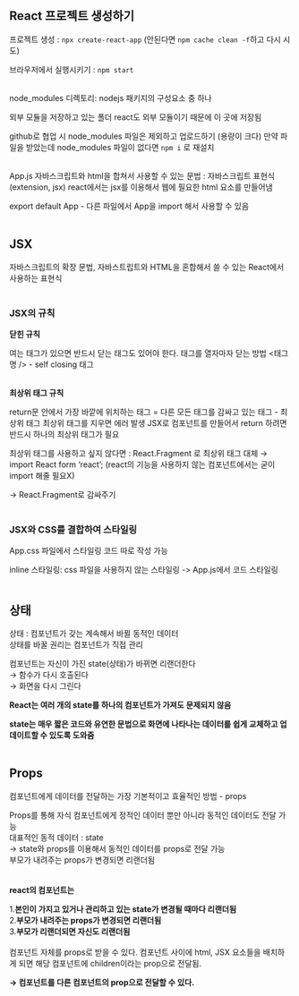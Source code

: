 ## React 프로젝트 생성하기

프로젝트 생성 : `npx create-react-app` (안된다면 `npm cache clean -f`하고 다시 시도)

브라우저에서 실행시키기 : `npm start`
<br/> <br/>

node_modules 디렉토리: nodejs 패키지의 구성요소 중 하나

외부 모듈을 저장하고 있는 폴더
react도 외부 모듈이기 때문에 이 곳에 저장됨

github로 협업 시 node_modules 파일은 제외하고 업로드하기
(용량이 크다)
만약 파일을 받았는데 node_modules 파일이 없다면 `npm i` 로 재설치
<br/><br/>

App.js
자바스크립트와 html을 합쳐서 사용할 수 있는 문법 : 자바스크립트 표현식(extension, jsx)
react에서는 jsx를 이용해서 웹에 필요한 html 요소를 만들어냄

export default App - 다른 파일에서 App을 import 해서 사용할 수 있음
<br/><br/>

## JSX
자바스크립트의 확장 문법, 자바스트립트와 HTML을 혼합해서 쓸 수 있는 React에서 사용하는 표현식
<br/> <br>

### JSX의 규칙
**닫힌 규칙**

여는 태그가 있으면 반드시 닫는 태그도 있어야 한다.
태그를 열자마자 닫는 방법 <태그명 />   - self closing 태그
<br/> <br/>

**최상위 태그 규칙**

return문 안에서 가장 바깥에 위치하는 태그
= 다른 모든 태그를 감싸고 있는 태그 - 최상위 태그
최상위 태그를 지우면 에러 발생
JSX로 컴포넌트를 만들어서 return 하려면 반드시 하나의 최상위 태그가 필요

최상위 태그를 사용하고 싶지 않다면
: React.Fragment 로 최상위 태그 대체
→ import React form ‘react’; 
(react의 기능을 사용하지 않는 컴포넌트에서는 굳이 import 해줄 필요X)
  
→ React.Fragment로 감싸주기
<br/> <br/>

### JSX와 CSS를 결합하여 스타일링
App.css 파일에서 스타일링 코드 따로 작성 가능

inline 스타일링: css 파일을 사용하지 않는 스타일링 -> App.js에서 코드 스타일링
<br/> <br/>

## 상태
상태 : 컴포넌트가 갖는 계속해서 바뀔 동적인 데이터   
상태를 바꿀 권리는 컴포넌트가 직접 관리

컴포넌트는 자신이 가진 state(상태)가 바뀌면 리랜더한다   
→ 함수가 다시 호출된다   
→ 화면을 다시 그린다   

**React는 여러 개의 state를 하나의 컴포넌트가 가져도 문제되지 않음**

**state는 매우 짧은 코드와 유연한 문법으로 화면에 나타나는 데이터를 쉽게 교체하고 
업데이트할 수 있도록 도와줌**
<br/> <br/>

## Props
컴포넌트에게 데이터를 전달하는 가장 기본적이고 효율적인 방법 - props   

Props를 통해 자식 컴포넌트에게 정적인 데이터 뿐만 아니라 동적인 데이터도 전달 가능   
대표적인 동적 데이터 : state   
→ state와 props를 이용해서 동적인 데이터를 props로 전달 가능   
부모가 내려주는 props가 변경되면 리랜더됨   
<br/> <br/>
**react의 컴포넌트는** 

1.**본인이 가지고 있거나 관리하고 있는 state가 변경될 때마다 리랜더됨**   
2.**부모가 내려주는 props가 변경되면 리랜더됨**   
3.**부모가 리랜더되면 자신도 리랜더됨**   
<br/>
컴포넌트 자체를 props로 받을 수 있다.
컴포넌트 사이에 html, JSX 요소들을 배치하게 되면 해당 컴포넌트에 children이라는 prop으로 전달됨.

**→ 컴포넌트를 다른 컴포넌트의 prop으로 전달할 수 있다.**
